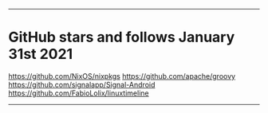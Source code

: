 
***

# GitHub stars and follows January 31st 2021

https://github.com/NixOS/nixpkgs
https://github.com/apache/groovy
https://github.com/signalapp/Signal-Android
https://github.com/FabioLolix/linuxtimeline

***

